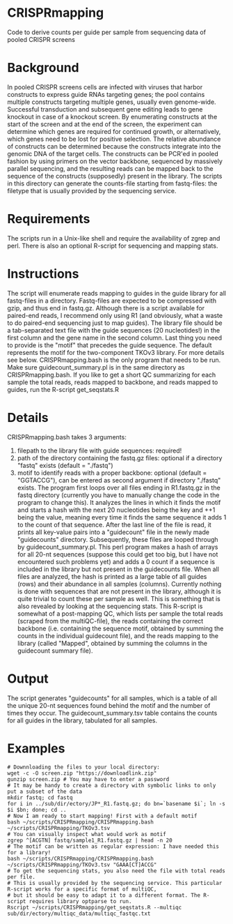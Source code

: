 # CRISPRmapping
Code to derive counts per guide per sample from sequencing data of pooled CRISPR screens

# Background
In pooled CRISPR screens cells are infected with viruses that harbor constructs to express guide RNAs targeting genes; the pool contains multiple constructs targeting multiple genes, usually even genome-wide. Successful transduction and subsequent gene editing leads to gene knockout in case of a knockout screen. By enumerating constructs at the start of the screen and at the end of the screen, the experiment can determine which genes are required for continued growth, or alternatively, which genes need to be lost for positive selection. The relative abundance of constructs can be determined because the constructs integrate into the genomic DNA of the target cells. The constructs can be PCR'ed in pooled fashion by using primers on the vector backbone, sequenced by massively parallel sequencing, and the resulting reads can be mapped back to the sequence of the constructs (supposedly) present in the library. The scripts in this directory can generate the counts-file starting from fastq-files: the filetype that is usually provided by the sequencing service.

# Requirements
The scripts run in a Unix-like shell and require the availability of zgrep and perl. There is also an optional R-script for sequencing and mapping stats.

# Instructions
The script will enumerate reads mapping to guides in the guide library for all fastq-files in a directory. Fastq-files are expected to be compressed with gzip, and thus end in fastq.gz. Although there is a script available for paired-end reads, I recommend only using R1 (and obviously, what a waste to do paired-end sequencing just to map guides). The library file should be a tab-separated text file with the guide sequences (20 nucleotides!) in the first column and the gene name in the second column. Last thing you need to provide is the "motif" that precedes the guide sequence. The default represents the motif for the two-component TKOv3 library. For more details see below. CRISPRmapping.bash is the only program that needs to be run. Make sure guidecount_summary.pl is in the same directory as CRISPRmapping.bash. If you like to get a short QC summarizing for each sample the total reads, reads mapped to backbone, and reads mapped to guides, run the R-script get_seqstats.R

# Details
CRISPRmapping.bash takes 3 arguments: 
1. filepath to the library file with guide sequences: required!
2. path of the directory containing the fastq.gz files: optional if a directory "fastq" exists (default = "./fastq")
3. motif to identify reads with a proper backbone: optional (default = "GGTACCG"), can be entered as second argument if directory "./fastq" exists.
The program first loops over all files ending in R1.fastq.gz in the fastq directory (currently you have to manually change the code in the program to change this). It analyzes the lines in which it finds the motif and starts a hash with the next 20 nucleotides being the key and ++1 being the value, meaning every time it finds the same sequence it adds 1 to the count of that sequence. After the last line of the file is read, it prints all key-value pairs into a "guidecount" file in the newly made "guidecounts" directory. Subsequently, these files are looped through by guidecount_summary.pl. This perl program makes a hash of arrays for all 20-nt sequences (suppose this could get too big, but I have not encountered such problems yet) and adds a 0 count if a sequence is included in the library but not present in the guidecounts file. When all files are analyzed, the hash is printed as a large table of all guides (rows) and their abundance in all samples (columns). Currently nothing is done with sequences that are not present in the library, although it is quite trivial to count these per sample as well. This is something that is also revealed by looking at the sequencing stats. This R-script is somewhat of a post-mapping QC, which lists per sample the total reads (scraped from the multiQC-file), the reads containing the correct backbone (i.e. containing the sequence motif, obtained by summing the counts in the individual guidecount file), and the reads mapping to the library (called "Mapped", obtained by summing the columns in the guidecount summary file).  

# Output
The script generates "guidecounts" for all samples, which is a table of all the unique 20-nt sequences found behind the motif and the number of times they occur. The guidecount_summary.tsv table contains the counts for all guides in the library, tabulated for all samples.  

# Examples
```
# Downnloading the files to your local directory:
wget -c -O screen.zip "https://downloadlink.zip"
gunzip screen.zip # You may have to enter a password
# It may be handy to create a directory with symbolic links to only put a subset of the data
mkdir fastq; cd fastq
for i in ../sub/dir/ectory/JP*_R1.fastq.gz; do bn=`basename $i`; ln -s $i $bn; done; cd ..
# Now I am ready to start mapping! First with a default motif
bash ~/scripts/CRISPRmapping/CRISPRmapping.bash ~/scripts/CRISPRmapping/TKOv3.tsv
# You can visually inspect what would work as motif
zgrep ^[ACGTN] fastq/sample1_R1.fastq.gz | head -n 20
# The motif can be written as regular expression: I have needed this for a library!
bash ~/scripts/CRISPRmapping/CRISPRmapping.bash ~/scripts/CRISPRmapping/TKOv3.tsv "GAAA[CT]ACCG"
# To get the sequencing stats, you also need the file with total reads per file.
# This is usually provided by the sequencing service. This particular R-script works for a specific format of multiQC,
# but it should be easy to adapt it to a different format. The R-script requires library optparse to run. 
Rscript ~/scripts/CRISPRmapping/get_seqstats.R --multiqc sub/dir/ectory/multiqc_data/multiqc_fastqc.txt
```
